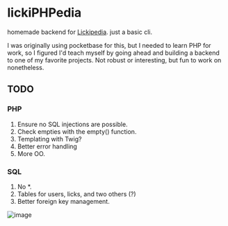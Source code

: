 # lickiPHPedia

homemade backend for [Lickipedia](https://github.com/sqrtM/lickipedia-ideo). just a basic cli.

I was originally using pocketbase for this, but I needed to learn PHP for work, so I figured I'd teach myself by going ahead and building a backend to one of my favorite projects. Not robust or interesting, but fun to work on nonetheless.

## TODO

### PHP
1. Ensure no SQL injections are possible.
2. Check empties with the empty() function.
3. Templating with Twig?
4. Better error handling
5. More OO.

### SQL
1. No *.
2. Tables for users, licks, and two others (?)
3. Better foreign key management. 

![image](https://user-images.githubusercontent.com/79169638/215285339-766aa17a-4074-4221-8700-e8bb23716e8c.png)
